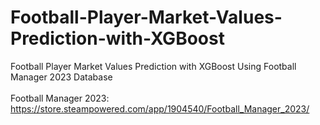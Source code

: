 # Football-Player-Market-Values-Prediction-with-XGBoost
Football Player Market Values Prediction with XGBoost Using Football Manager 2023 Database
</br></br>
Football Manager 2023: https://store.steampowered.com/app/1904540/Football_Manager_2023/
